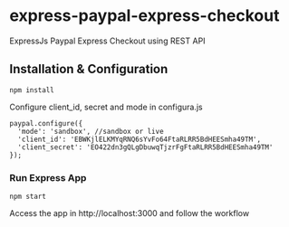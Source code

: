 # express-paypal-express-checkout
ExpressJs Paypal Express Checkout using REST API

## Installation & Configuration

```
npm install 
```

Configure client_id, secret and mode in configura.js

```
paypal.configure({
  'mode': 'sandbox', //sandbox or live 
  'client_id': 'EBWKjlELKMYqRNQ6sYvFo64FtaRLRR5BdHEESmha49TM',
  'client_secret': 'EO422dn3gQLgDbuwqTjzrFgFtaRLRR5BdHEESmha49TM'
});
```

### Run Express App

```
npm start
```

Access the app in http://localhost:3000 and follow the workflow
